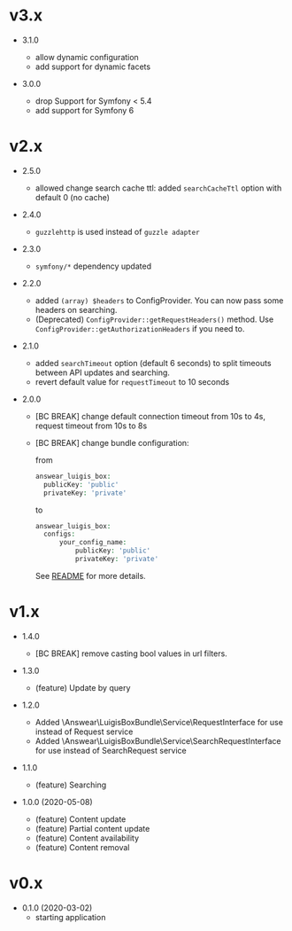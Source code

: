v3.x
===================

* 3.1.0
  * allow dynamic configuration
  * add support for dynamic facets

* 3.0.0
  * drop Support for Symfony < 5.4
  * add support for Symfony 6

v2.x
===================

* 2.5.0
  * allowed change search cache ttl: added `searchCacheTtl` option with default 0 (no cache)

* 2.4.0
  * `guzzlehttp` is used instead of `guzzle adapter`

* 2.3.0
  * `symfony/*` dependency updated

* 2.2.0
  * added `(array) $headers` to ConfigProvider. You can now pass some headers on searching.
  * (Deprecated) `ConfigProvider::getRequestHeaders()` method. Use `ConfigProvider::getAuthorizationHeaders` if you need to. 

* 2.1.0
  * added `searchTimeout` option (default 6 seconds) to split timeouts between API updates and searching.
  * revert default value for `requestTimeout` to 10 seconds

* 2.0.0
  * [BC BREAK] change default connection timeout from 10s to 4s, request timeout from 10s to 8s
  * [BC BREAK] change bundle configuration:

    from
    ```php
    answear_luigis_box:
      publicKey: 'public'
      privateKey: 'private'
    ```
    to
    ```php
    answear_luigis_box:
      configs:
          your_config_name:
              publicKey: 'public'
              privateKey: 'private'
    ```
    See [README](README.md) for more details.

v1.x
===================
* 1.4.0
  * [BC BREAK] remove casting bool values in url filters.

* 1.3.0
  * (feature) Update by query

* 1.2.0
  * Added \Answear\LuigisBoxBundle\Service\RequestInterface for use instead of Request service
  * Added \Answear\LuigisBoxBundle\Service\SearchRequestInterface for use instead of SearchRequest service

* 1.1.0
  * (feature) Searching

* 1.0.0 (2020-05-08)
  * (feature) Content update
  * (feature) Partial content update
  * (feature) Content availability
  * (feature) Content removal

v0.x
===================

* 0.1.0 (2020-03-02)
  * starting application
